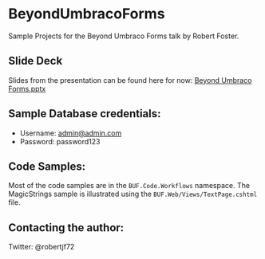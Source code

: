# BeyondUmbracoForms

Sample Projects for the Beyond Umbraco Forms talk by Robert Foster.

## Slide Deck

Slides from the presentation can be found here for now: [Beyond Umbraco Forms.pptx](https://rfosterassociates-my.sharepoint.com/:p:/g/personal/robert_refoster_com_au/Ea61lIDP02dGsCE66nc6dp8BIceE5-qMRLBh4ohdRAv6zA?e=W8WAMz)

## Sample Database credentials:

* Username: admin@admin.com
* Password: password123

## Code Samples:

Most of the code samples are in the `BUF.Code.Workflows` namespace.  The MagicStrings sample is illustrated using the `BUF.Web/Views/TextPage.cshtml` file.

## Contacting the author:

Twitter: @robertjf72

